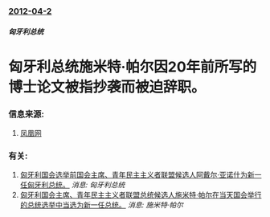 ### [2012-04-2](/news/2012/04/2/index.md)

##### 匈牙利总统
# 匈牙利总统施米特·帕尔因20年前所写的博士论文被指抄袭而被迫辞职。




### 信息来源:

1. [凤凰网](http://news.ifeng.com/world/detail_2012_04/02/13628162_0.shtml)

### 有关:

1. [ 匈牙利国会选举前国会主席、青年民主主义者联盟候选人阿戴尔·亚诺什为新一任匈牙利总统。](/news/2012/05/2/匈牙利国会选举前国会主席-青年民主主义者联盟候选人阿戴尔-亚诺什为新一任匈牙利总统.md) _消息: 匈牙利总统_
2. [ 匈牙利国会主席、青年民主主义者联盟总统候选人施米特·帕尔在当天国会举行的总统选举中当选为新一任总统。](/news/2010/06/29/匈牙利国会主席-青年民主主义者联盟总统候选人施米特-帕尔在当天国会举行的总统选举中当选为新一任总统.md) _消息: 施米特·帕尔_
